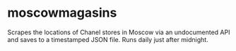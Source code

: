 # moscowmagasins

Scrapes the locations of Chanel stores in Moscow via an undocumented API and saves to a timestamped JSON file. Runs daily just after midnight.
